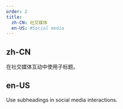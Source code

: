 ```yaml
---
order: 2
title:
  zh-CN: 社交媒体
  en-US: #Social media
---
```


## zh-CN

在社交媒体互动中使用子标题。

## en-US

Use subheadings in social media interactions.
